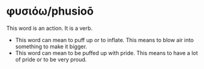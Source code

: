 # φυσιόω/phusioō
This word is an action. It is a verb. 

* This word can mean to puff up or to inflate. This means to blow air into something to make it bigger.
* This word can mean to be puffed up with pride. This means to have a lot of pride or to be very proud.
